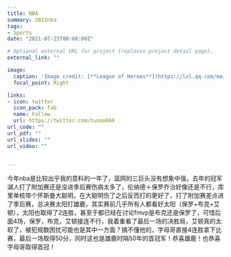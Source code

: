 ```yaml
---
title: NBA
summary: 2021nba
tags:
- Sports
date: "2021-07-23T00:00:00Z"

# Optional external URL for project (replaces project detail page).
external_link: ""

image:
  caption: 'Image credit: [**League of Heroes**](https://lol.qq.com/main.shtml)'
  focal_point: Right

links:
- icon: twitter
  icon_pack: fab
  name: Follow
  url: https://twitter.com/tunan666
url_code: ""
url_pdf: ""
url_slides: ""
url_video: ""


---
```

今年nba是比较出乎我的意料的一年了，篮网的三巨头没有想象中强，去年的冠军湖人打了附加赛还是没进季后赛伤病太多了，伦纳德＋保罗乔治好像还是不行，库里单核带个怀斯曼大聪明，在大聪明伤了之后反而打的更好了，打了附加赛差点进了季后赛，总决赛太阳打雄鹿，其实赛前几乎所有人都看好太阳（保罗+布克+艾顿），太阳也取得了2连胜，甚至于都已经在讨论fmvp是布克还是保罗了，可惜后面4场，保罗，布克，艾顿接连不行，我着重看了最后一场的决胜局，艾顿真的太软了，被犯规数困扰可能也是其中一方面？搞不懂他的，字母哥直接4连胜拿下比赛，最后一场取得50分，同时这也是雄鹿时隔50年的首冠军！恭喜雄鹿！也恭喜字母哥取得首冠！
